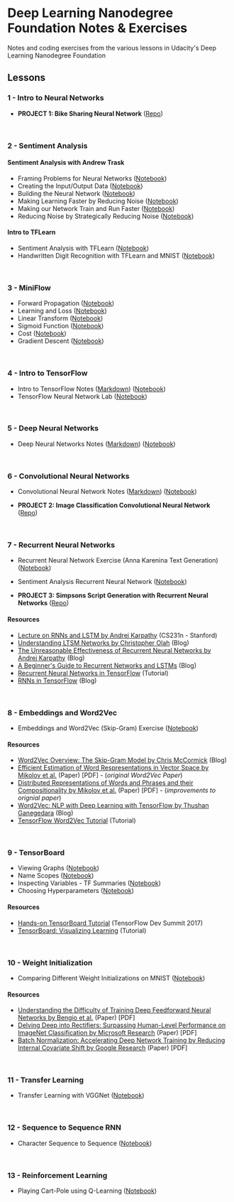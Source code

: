 # Deep Learning Nanodegree Foundation Notes & Exercises
Notes and coding exercises from the various lessons in Udacity's Deep Learning Nanodegree Foundation

## Lessons

### 1 - Intro to Neural Networks

* **PROJECT 1: Bike Sharing Neural Network** ([Repo](https://github.com/nehal96/Bike-Sharing-Neural-Network))
<br>

### 2 - Sentiment Analysis

#### Sentiment Analysis with Andrew Trask

* Framing Problems for Neural Networks ([Notebook](https://github.com/nehal96/Deep-Learning-ND-Exercises/blob/master/Sentiment%20Analysis/Sentiment%20Analysis%20with%20Andrew%20Trask/1-framing-problems-for-nns.ipynb))
* Creating the Input/Output Data ([Notebook](https://github.com/nehal96/Deep-Learning-ND-Exercises/blob/master/Sentiment%20Analysis/Sentiment%20Analysis%20with%20Andrew%20Trask/2-creating-input-output-data.ipynb))
* Building the Neural Network ([Notebook](https://github.com/nehal96/Deep-Learning-ND-Exercises/blob/master/Sentiment%20Analysis/Sentiment%20Analysis%20with%20Andrew%20Trask/3-building-the-nn.ipynb))
* Making Learning Faster by Reducing Noise ([Notebook](https://github.com/nehal96/Deep-Learning-ND-Exercises/blob/master/Sentiment%20Analysis/Sentiment%20Analysis%20with%20Andrew%20Trask/4-reducing-noise.ipynb))
* Making our Network Train and Run Faster ([Notebook](https://github.com/nehal96/Deep-Learning-ND-Exercises/blob/master/Sentiment%20Analysis/Sentiment%20Analysis%20with%20Andrew%20Trask/5-making-network-train-faster.ipynb))
* Reducing Noise by Strategically Reducing Noise ([Notebook](https://github.com/nehal96/Deep-Learning-ND-Exercises/blob/master/Sentiment%20Analysis/Sentiment%20Analysis%20with%20Andrew%20Trask/6-reducing-vocabulary-noise.ipynb))

#### Intro to TFLearn

* Sentiment Analysis with TFLearn ([Notebook](https://github.com/nehal96/Deep-Learning-ND-Exercises/blob/master/Sentiment%20Analysis/Sentiment%20Analysis%20with%20TFLearn/sentiment-analysis-tflearn.ipynb))
* Handwritten Digit Recognition with TFLearn and MNIST ([Notebook](https://github.com/nehal96/Deep-Learning-ND-Exercises/blob/master/Sentiment%20Analysis/Handwritten%20Digit%20Recognition%20with%20TFLearn%20and%20MNIST/handwritten-digit-recognition-with-tflearn.ipynb))
<br>

### 3 - MiniFlow

* Forward Propagation ([Notebook](https://github.com/nehal96/Deep-Learning-ND-Exercises/tree/master/MiniFlow/1%20-%20Forward%20Propagation))
* Learning and Loss ([Notebook](https://github.com/nehal96/Deep-Learning-ND-Exercises/tree/master/MiniFlow/2%20-%20Learning%20and%20Loss))
* Linear Transform ([Notebook](https://github.com/nehal96/Deep-Learning-ND-Exercises/tree/master/MiniFlow/3%20-%20Linear%20Transform))
* Sigmoid Function ([Notebook](https://github.com/nehal96/Deep-Learning-ND-Exercises/tree/master/MiniFlow/4%20-%20Sigmoid%20Function))
* Cost ([Notebook](https://github.com/nehal96/Deep-Learning-ND-Exercises/tree/master/MiniFlow/5%20-%20Cost))
* Gradient Descent ([Notebook](https://github.com/nehal96/Deep-Learning-ND-Exercises/tree/master/MiniFlow/6%20-%20Gradient%20Descent))
<br>

### 4 - Intro to TensorFlow

* Intro to TensorFlow Notes ([Markdown](https://github.com/nehal96/Deep-Learning-ND-Exercises/blob/master/Intro%20to%20TensorFlow/intro-to-tensorflow-notes.md)) ([Notebook](https://github.com/nehal96/Deep-Learning-ND-Exercises/blob/master/Intro%20to%20TensorFlow/intro-to-tensorflow-notes.ipynb))
* TensorFlow Neural Network Lab ([Notebook](https://github.com/nehal96/Deep-Learning-ND-Exercises/blob/master/Intro%20to%20TensorFlow/tf_neural_network_lab.ipynb))
<br>

### 5 - Deep Neural Networks

* Deep Neural Networks Notes ([Markdown](https://github.com/nehal96/Deep-Learning-ND-Exercises/blob/master/Deep%20Neural%20Networks/tf-deep-neural-networks.md)) ([Notebook](https://github.com/nehal96/Deep-Learning-ND-Exercises/blob/master/Deep%20Neural%20Networks/tf-deep-neural-networks.ipynb))
<br>

### 6 - Convolutional Neural Networks

* Convolutional Neural Network Notes ([Markdown](https://github.com/nehal96/Deep-Learning-ND-Exercises/blob/master/Convolutional%20Neural%20Networks/convolutional-neural-networks-notes.md)) ([Notebook](https://github.com/nehal96/Deep-Learning-ND-Exercises/blob/master/Convolutional%20Neural%20Networks/convolutional-neural-networks-notes.ipynb))

* **PROJECT 2: Image Classification Convolutional Neural Network** ([Repo](https://github.com/nehal96/Image-Classification-CovNet))
<br>

### 7 - Recurrent Neural Networks

* Recurrent Neural Network Exercise (Anna Karenina Text Generation) ([Notebook](https://github.com/nehal96/Deep-Learning-ND-Exercises/blob/master/Recurrent%20Neural%20Networks/Anna%20KaRNNa.ipynb))
* Sentiment Analysis Recurrent Neural Network ([Notebook](https://github.com/nehal96/Deep-Learning-ND-Exercises/blob/master/Recurrent%20Neural%20Networks/Sentiemnt-RNN/Sentiment%20RNN.ipynb))

* **PROJECT 3: Simpsons Script Generation with Recurrent Neural Networks** ([Repo](https://github.com/nehal96/Simpsons-Script-Generation))

#### Resources
* [Lecture on RNNs and LSTM by Andrej Karpathy](https://www.youtube.com/watch?v=iX5V1WpxxkY) (CS231n - Stanford)
* [Understanding LTSM Networks by Christopher Olah](http://colah.github.io/posts/2015-08-Understanding-LSTMs/) (Blog)
* [The Unreasonable Effectiveness of Recurrent Neural Networks by Andrej Karpathy](https://karpathy.github.io/2015/05/21/rnn-effectiveness/) (Blog)
* [A Beginner's Guide to Recurrent Networks and LSTMs](https://deeplearning4j.org/lstm.html) (Blog)
* [Recurrent Neural Networks in TensorFlow](https://www.tensorflow.org/tutorials/recurrent) (Tutorial)
* [RNNs in TensorFlow](http://r2rt.com/recurrent-neural-networks-in-tensorflow-i.html) (Blog)
<br>

### 8 - Embeddings and Word2Vec

* Embeddings and Word2Vec (Skip-Gram) Exercise ([Notebook](https://github.com/nehal96/Deep-Learning-ND-Exercises/blob/master/Embeddings%20and%20Word2Vec/Skip-Gram%20word2vec.ipynb))

#### Resources
* [Word2Vec Overview: The Skip-Gram Model by Chris McCormick](http://mccormickml.com/2016/04/19/word2vec-tutorial-the-skip-gram-model/) (Blog)
* [Efficient Estimation of Word Respresentations in Vector Space by Mikolov et al.](https://arxiv.org/pdf/1301.3781.pdf) (Paper) [PDF] - (*original Word2Vec Paper*)
* [Distributed Representations of Words and Phrases and their Compositionality by Mikolov et al.](http://papers.nips.cc/paper/5021-distributed-representations-of-words-and-phrases-and-their-compositionality.pdf) (Paper) [PDF] - (*improvements to orignial paper*)
* [Word2Vec: NLP with Deep Learning with TensorFlow by Thushan Ganegedara](http://www.thushv.com/natural_language_processing/word2vec-part-1-nlp-with-deep-learning-with-tensorflow-skip-gram/) (Blog)
* [TensorFlow Word2Vec Tutorial](https://www.tensorflow.org/tutorials/word2vec) (Tutorial)
<br>

### 9 - TensorBoard

* Viewing Graphs ([Notebook](https://github.com/nehal96/Deep-Learning-ND-Exercises/blob/master/TensorBoard/Anna%20KaRNNa.ipynb))
* Name Scopes ([Notebook](https://github.com/nehal96/Deep-Learning-ND-Exercises/blob/master/TensorBoard/Anna%20KaRNNa%20Name%20Scoped.ipynb))
* Inspecting Variables - TF Summaries ([Notebook](https://github.com/nehal96/Deep-Learning-ND-Exercises/blob/master/TensorBoard/Anna%20KaRNNa%20Summaries.ipynb))
* Choosing Hyperparameters ([Notebook](https://github.com/nehal96/Deep-Learning-ND-Exercises/blob/master/TensorBoard/Anna%20KaRNNa%20Hyperparameters.ipynb))

#### Resources
* [Hands-on TensorBoard Tutorial](https://www.youtube.com/watch?v=eBbEDRsCmv4&feature=youtu.be) (TensorFlow Dev Summit 2017)
* [TensorBoard: Visualizing Learning](https://www.tensorflow.org/get_started/summaries_and_tensorboard) (Tutorial)
<br>

### 10 - Weight Initialization

* Comparing Different Weight Initializations on MNIST ([Notebook](https://github.com/nehal96/Deep-Learning-ND-Exercises/blob/master/Weight%20Initialization/weight_initialization.ipynb))

#### Resources
* [Understanding the Difficulty of Training Deep Feedforward Neural Networks by Bengio et al.](http://jmlr.org/proceedings/papers/v9/glorot10a/glorot10a.pdf) (Paper) [PDF]
* [Delving Deep into Rectifiers: Surpassing Human-Level Performance on ImageNet Classification by Microsoft Research](https://arxiv.org/pdf/1502.01852v1.pdf) (Paper) [PDF]
* [Batch Normalization: Accelerating Deep Network Training by Reducing Internal Covariate Shift by Google Research](https://arxiv.org/pdf/1502.03167v2.pdf) (Paper) [PDF]
<br>

### 11 - Transfer Learning

* Transfer Learning with VGGNet ([Notebook](https://github.com/nehal96/Deep-Learning-ND-Exercises/blob/master/Transfer-Learning/Transfer_Learning.ipynb))
<br>

### 12 - Sequence to Sequence RNN

* Character Sequence to Sequence ([Notebook](https://github.com/nehal96/Deep-Learning-ND-Exercises/blob/master/Sequence-to-Sequence/sequence_to_sequence_implementation.ipynb))
<br>

### 13 - Reinforcement Learning

* Playing Cart-Pole using Q-Learning ([Notebook](https://github.com/nehal96/Deep-Learning-ND-Exercises/blob/master/Reinforcement-Learning/Q-learning-cart.ipynb))
